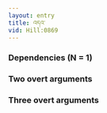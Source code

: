 ```yaml
---
layout: entry
title: འདའ་
vid: Hill:0869
---
```

### Dependencies (N = 1)


### Two overt arguments


### Three overt arguments
